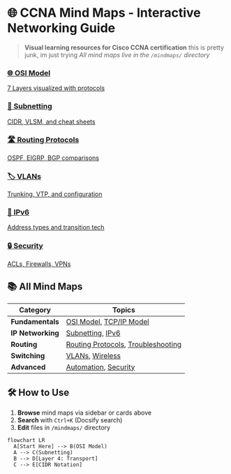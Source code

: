 # 🌐 CCNA Mind Maps - Interactive Networking Guide

> **Visual learning resources for Cisco CCNA certification**
> this is pretty junk, im just trying 
> *All mind maps live in the `/mindmaps/` directory*

<div class="grid-container">
  <a href="mindmaps/osi-model.md" class="card">
    <h3>🌐 OSI Model</h3>
    <p>7 Layers visualized with protocols</p>
  </a>
  <a href="mindmaps/subnetting.md" class="card">
    <h3>🔢 Subnetting</h3>
    <p>CIDR, VLSM, and cheat sheets</p>
  </a>
  <a href="mindmaps/routing-protocols.md" class="card">
    <h3>🛣️ Routing Protocols</h3>
    <p>OSPF, EIGRP, BGP comparisons</p>
  </a>
  <a href="mindmaps/vlans.md" class="card">
    <h3>🏷️ VLANs</h3>
    <p>Trunking, VTP, and configuration</p>
  </a>
  <a href="mindmaps/ipv6.md" class="card">
    <h3>🔷 IPv6</h3>
    <p>Address types and transition tech</p>
  </a>
  <a href="mindmaps/security.md" class="card">
    <h3>🔒 Security</h3>
    <p>ACLs, Firewalls, VPNs</p>
  </a>
</div>

## 📚 All Mind Maps
| Category       | Topics |
|---------------|--------|
| **Fundamentals** | [OSI Model](mindmaps/osi-model.md), [TCP/IP Model](mindmaps/tcp-ip-model.md) |
| **IP Networking** | [Subnetting](mindmaps/subnetting.md), [IPv6](mindmaps/ipv6.md) |
| **Routing** | [Routing Protocols](mindmaps/routing-protocols.md), [Troubleshooting](mindmaps/troubleshooting.md) |
| **Switching** | [VLANs](mindmaps/vlans.md), [Wireless](mindmaps/wireless.md) |
| **Advanced** | [Automation](mindmaps/automation.md), [Security](mindmaps/security.md) |

## 🛠️ How to Use
1. **Browse** mind maps via sidebar or cards above
2. **Search** with `Ctrl+K` (Docsify search)
3. **Edit** files in `/mindmaps/` directory

```mermaid
flowchart LR
  A[Start Here] --> B(OSI Model)
  A --> C(Subnetting)
  B --> D[Layer 4: Transport]
  C --> E[CIDR Notation]

